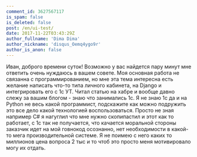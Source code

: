 ```yaml
---
comment_id: 3627567117
is_spam: false
is_deleted: false
post: /en/ui-test/
date: 2017-11-22T03:43:29Z
author_fullname: 'Dima Dima'
author_nickname: 'disqus_Oemq4ygo9r'
author_is_anon: false
---
```


<p>Иван, доброго времени суток! Возможно у вас найдется пару минут мне ответить очень нуждаюсь в вашем совете. Моя основная работа не связанна с программированием, но мне эта тема интересна есть желание написать что-то типа личного кабинета, на Django и интегрировать его с 1с УТ. Читал статью на хабре и вообще давно слежу за вашим блогом - знаю что занимались 1с. Я не знаю 1с да и на Python не весь какой программист, подскажите как можно подружить это все дело какой технологией воспользоваться. Просто не зная например C# я нагуглил что мне нужно скопипастил и этот как то работает, с 1с так не получается, что качается моральной стороны заказчик идет на мой говнокод осознанно, нет необходимости в какой-то мега производительной системе. Я не поимею с него каких то миллионов цена вопроса 2 тыс и то чтоб это просто меня мотивировало могу их отдать.</p>
